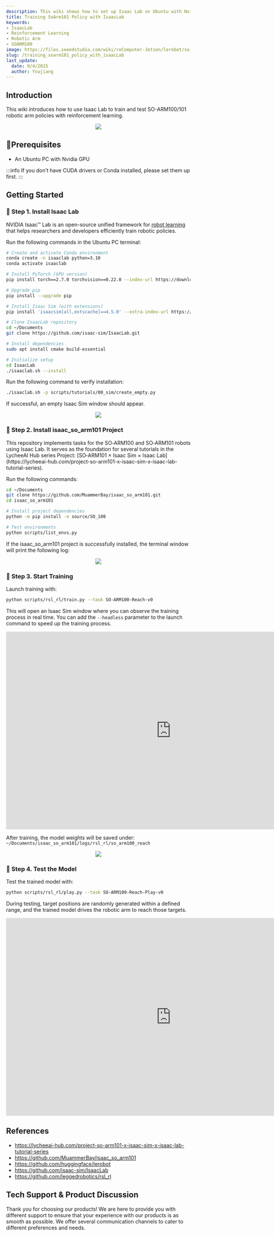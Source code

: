 ```yaml
---
description: This wiki shows how to set up Isaac Lab on Ubuntu with Nvidia GPU to train reinforcement learning policies for the SO-ARM100/101 robotic arms.
title: Training SoArm101 Policy with IsaacLab
keywords:
- IsaacLab
- Reinforcement Learning
- Robotic Arm
- SOARM100
image: https://files.seeedstudio.com/wiki/reComputer-Jetson/lerobot/so_arm_100.webp
slug: /training_soarm101_policy_with_isaacLab
last_update:
  date: 9/4/2025
  author: Youjiang
---
```


## Introduction
This wiki introduces how to use Isaac Lab to train and test SO-ARM100/101 robotic arm policies with reinforcement learning.

<div align="center">
    <img width={900} 
    src="https://files.seeedstudio.com/wiki/reComputer-Jetson/isaaclab_rl/cube_play.gif" />
</div>

## 📌Prerequisites
- An Ubuntu PC with Nvidia GPU

:::info
If you don’t have CUDA drivers or Conda installed, please set them up first.
:::

## Getting Started

### 🚀 Step 1. Install Isaac Lab
NVIDIA Isaac™ Lab is an open-source unified framework for [robot learning](https://www.nvidia.com/en-us/glossary/robot-learning/) that helps researchers and developers efficiently train robotic policies.

Run the following commands in the Ubuntu PC terminal:

```bash
# Create and activate Conda environment
conda create -n isaaclab python=3.10
conda activate isaaclab

# Install PyTorch (GPU version)
pip install torch==2.7.0 torchvision==0.22.0 --index-url https://download.pytorch.org/whl/cu128

# Upgrade pip
pip install --upgrade pip

# Install Isaac Sim (with extensions)
pip install 'isaacsim[all,extscache]==4.5.0' --extra-index-url https://pypi.nvidia.com

# Clone IsaacLab repository
cd ~/Documents
git clone https://github.com/isaac-sim/IsaacLab.git

# Install dependencies
sudo apt install cmake build-essential

# Initialize setup
cd IsaacLab
./isaaclab.sh --install
```

Run the following command to verify installation:

```bash
./isaaclab.sh -p scripts/tutorials/00_sim/create_empty.py
```

If successful, an empty Isaac Sim window should appear.


<div align="center">
    <img width={900} 
    src="https://files.seeedstudio.com/wiki/reComputer-Jetson/isaaclab_rl/create_empty.png" />
</div>


### 🤖 Step 2. Install isaac_so_arm101 Project

<div style={{ textAlign: 'justify' }}>
    This repository implements tasks for the SO‑ARM100 and SO‑ARM101 robots using Isaac Lab. It serves as the foundation for several tutorials in the LycheeAI Hub series Project: [SO‑ARM101 × Isaac Sim × Isaac Lab](https://lycheeai-hub.com/project-so-arm101-x-isaac-sim-x-isaac-lab-tutorial-series).
</div>

Run the following commands:

```bash
cd ~/Documents
git clone https://github.com/MuammerBay/isaac_so_arm101.git
cd isaac_so_arm101

# Install project dependencies
python -m pip install -e source/SO_100

# Test environments
python scripts/list_envs.py
```

If the isaac_so_arm101 project is successfully installed, the terminal window will print the following log:

<div align="center">
    <img width={900} 
    src="https://files.seeedstudio.com/wiki/reComputer-Jetson/isaaclab_rl/install.png" />
</div>

### 🎯 Step 3. Start Training

Launch training with:

```bash
python scripts/rsl_rl/train.py --task SO-ARM100-Reach-v0
```

This will open an Isaac Sim window where you can observe the training process in real time. You can add the `--headless` parameter to the launch command to speed up the training process.

<div class="video-container">
    <iframe width="900" height="540" src="https://www.youtube.com/embed/J9JpmeXeKKE" title="Training SoArm100 with IsaacLab" frameborder="0" allow="accelerometer; autoplay; clipboard-write; encrypted-media; gyroscope; picture-in-picture; web-share" referrerpolicy="strict-origin-when-cross-origin" allowfullscreen></iframe>
</div>

After training, the model weights will be saved under: 
`~/Documents/isaac_so_arm101/logs/rsl_rl/so_arm100_reach`

<div align="center">
    <img width={900} 
    src="https://files.seeedstudio.com/wiki/reComputer-Jetson/isaaclab_rl/models.png" />
</div>

### 🧪 Step 4. Test the Model

Test the trained model with:

```bash
python scripts/rsl_rl/play.py --task SO-ARM100-Reach-Play-v0
```

During testing, target positions are randomly generated within a defined range, and the trained model drives the robotic arm to reach those targets.

<div class="video-container">
    <iframe width="900" height="540" src="https://www.youtube.com/embed/9BOOWKCyhXk" title="Test SoArm100 with IsaacLab" frameborder="0" allow="accelerometer; autoplay; clipboard-write; encrypted-media; gyroscope; picture-in-picture; web-share" referrerpolicy="strict-origin-when-cross-origin" allowfullscreen></iframe>
</div>

## References

- https://lycheeai-hub.com/project-so-arm101-x-isaac-sim-x-isaac-lab-tutorial-series
- https://github.com/MuammerBay/isaac_so_arm101
- https://github.com/huggingface/lerobot
- https://github.com/isaac-sim/IsaacLab
- https://github.com/leggedrobotics/rsl_rl

## Tech Support & Product Discussion

Thank you for choosing our products! We are here to provide you with different support to ensure that your experience with our products is as smooth as possible. We offer several communication channels to cater to different preferences and needs.

<div class="button_tech_support_container">
<a href="https://forum.seeedstudio.com/" class="button_forum"></a> 
<a href="https://www.seeedstudio.com/contacts" class="button_email"></a>
</div>

<div class="button_tech_support_container">
<a href="https://discord.gg/eWkprNDMU7" class="button_discord"></a> 
<a href="https://github.com/Seeed-Studio/wiki-documents/discussions/69" class="button_discussion"></a>
</div>